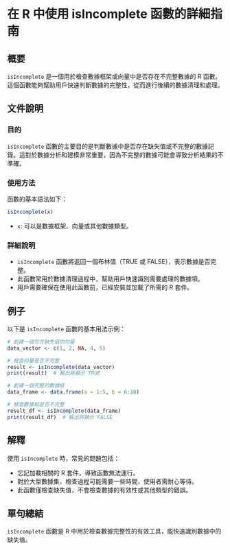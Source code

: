 <!--
Meta Description: # 在 R 中使用 isIncomplete 函數的詳細指南 ## 概要 `isIncomplete` 是一個用於檢查數據框架或向量中是否存在不完整數據的 R 函數。這個函數能夠幫助用戶快速判斷數據的完整性，從而進行後續的數據清理和處理。 ## 文件說明 ### 目的 `isIncomplete` ...
Meta Keywords: isincomplete, true, false, data_vector, result
-->

# 在 R 中使用 isIncomplete 函數的詳細指南

## 概要
`isIncomplete` 是一個用於檢查數據框架或向量中是否存在不完整數據的 R 函數。這個函數能夠幫助用戶快速判斷數據的完整性，從而進行後續的數據清理和處理。

## 文件說明
### 目的
`isIncomplete` 函數的主要目的是判斷數據中是否存在缺失值或不完整的數據記錄。這對於數據分析和建模非常重要，因為不完整的數據可能會導致分析結果的不準確。

### 使用方法
函數的基本語法如下：
```R
isIncomplete(x)
```
- `x`: 可以是數據框架、向量或其他數據類型。

### 詳細說明
- `isIncomplete` 函數將返回一個布林值（TRUE 或 FALSE），表示數據是否完整。
- 此函數常用於數據清理過程中，幫助用戶快速識別需要處理的數據項。
- 用戶需要確保在使用此函數前，已經安裝並加載了所需的 R 套件。

## 例子
以下是 `isIncomplete` 函數的基本用法示例：

```R
# 創建一個包含缺失值的向量
data_vector <- c(1, 2, NA, 4, 5)

# 檢查向量是否不完整
result <- isIncomplete(data_vector)
print(result)  # 輸出將顯示 TRUE

# 創建一個完整的數據框
data_frame <- data.frame(a = 1:5, b = 6:10)

# 檢查數據框是否不完整
result_df <- isIncomplete(data_frame)
print(result_df)  # 輸出將顯示 FALSE
```

## 解釋
使用 `isIncomplete` 時，常見的問題包括：
- 忘記加載相關的 R 套件，導致函數無法運行。
- 對於大型數據集，檢查過程可能需要一些時間，使用者需耐心等待。
- 此函數僅檢查缺失值，不會檢查數據的有效性或其他類型的錯誤。

## 單句總結
`isIncomplete` 函數是 R 中用於檢查數據完整性的有效工具，能快速識別數據中的缺失值。